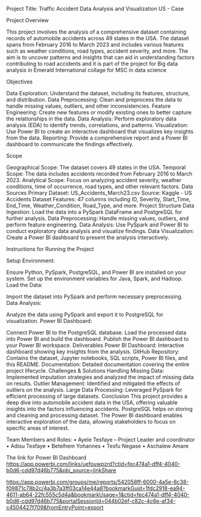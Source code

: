 Project Title:
Traffic Accident Data Analysis and Visualization US - Case

Project Overview

This project involves the analysis of a comprehensive dataset containing records of automobile accidents across 49 states in the USA. The dataset spans from February 2016 to March 2023 and includes various features such as weather conditions, road types, accident severity, and more. The aim is to uncover patterns and insights that can aid in understanding factors contributing to road accidents and it is part of the project for Big data analysis in Emerald International collage for MSC in data science

Objectives

Data Exploration: Understand the dataset, including its features, structure, and distribution.
Data Preprocessing: Clean and preprocess the data to handle missing values, outliers, and other inconsistencies.
Feature Engineering: Create new features or modify existing ones to better capture the relationships in the data.
Data Analysis: Perform exploratory data analysis (EDA) to identify trends, correlations, and patterns.
Visualization: Use Power BI to create an interactive dashboard that visualizes key insights from the data.
Reporting: Provide a comprehensive report and a Power BI dashboard to communicate the findings effectively.

Scope

Geographical Scope: The dataset covers 49 states in the USA.
Temporal Scope: The data includes accidents recorded from February 2016 to March 2023.
Analytical Scope: Focus on analyzing accident severity, weather conditions, time of occurrence, road types, and other relevant factors.
Data Sources
Primary Dataset: US_Accidents_March23.csv
Source: Kaggle - US Accidents Dataset
Features: 47 columns including ID, Severity, Start_Time, End_Time, Weather_Condition, Road_Type, and more.
Project Structure
Data Ingestion: Load the data into a PySpark DataFrame and PostgreSQL for further analysis.
Data Preprocessing: Handle missing values, outliers, and perform feature engineering.
Data Analysis: Use PySpark and Power BI to conduct exploratory data analysis and visualize findings.
Data Visualization: Create a Power BI dashboard to present the analysis interactively.

Instructions for Running the Project

Setup Environment:

Ensure Python, PySpark, PostgreSQL, and Power BI are installed on your system.
Set up the environment variables for Java, Spark, and Hadoop.
Load the Data:

Import the dataset into PySpark and perform necessary preprocessing.
Data Analysis:

Analyze the data using PySpark and export it to PostgreSQL for visualization.
Power BI Dashboard:

Connect Power BI to the PostgreSQL database.
Load the processed data into Power BI and build the dashboard.
Publish the Power BI dashboard to your Power BI workspace.
Deliverables
Power BI Dashboard: Interactive dashboard showing key insights from the analysis.
GitHub Repository: Contains the dataset, Jupyter notebooks, SQL scripts, Power BI files, and this README.
Documentation: Detailed documentation covering the entire project lifecycle.
Challenges & Solutions
Handling Missing Data: Implemented imputation strategies and analyzed the impact of missing data on results.
Outlier Management: Identified and mitigated the effects of outliers on the analysis.
Large Data Processing: Leveraged PySpark for efficient processing of large datasets.
Conclusion
This project provides a deep dive into automobile accident data in the USA, offering valuable insights into the factors influencing accidents. PostgreSQL helps on storing and cleaning and processing dataset. The Power BI dashboard enables interactive exploration of the data, allowing stakeholders to focus on specific areas of interest.


Team Members and Roles:
•	Ayele Tesfaye – Project Leader and coordinator 
•	Adisu Tesfaye 
•	Betelhem Yohannes
•	Tesfu Negase
•	Aschalew Amare


The link for Power BI Dashboard
https://app.powerbi.com/links/uefouwpzrd?ctid=fec474a1-dff4-4040-b0d6-cdd97d46b775&pbi_source=linkShare

https://app.powerbi.com/groups/me/reports/542058ff-6000-4a5e-8c38-f09871c78b2c/4a3b7a3ff03ca14e44a8?bookmarkGuid=1fdc2918-ea94-4611-ab64-22fc555c5d4a&bookmarkUsage=1&ctid=fec474a1-dff4-4040-b0d6-cdd97d46b775&portalSessionId=044b02ef-c82c-4c6e-af34-c4504427f709&fromEntryPoint=export

